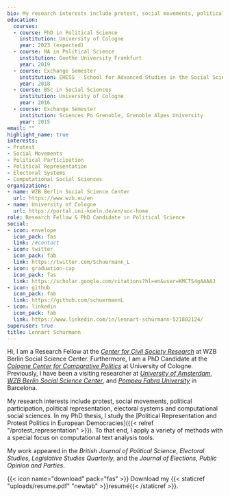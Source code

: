 ```yaml
---
bio: My research interests include protest, social movements, political participation, political representation, electoral systems and computational social sciences.
education:
  courses:
  - course: PhD in Political Science
    institution: University of Cologne
    year: 2023 (expected)
  - course: MA in Political Science
    institution: Goethe University Frankfurt
    year: 2019
  - course: Exchange Semester
    institution: EHESS - School for Advanced Studies in the Social Sciences Paris
    year: 2018
  - course: BSc in Social Sciences
    institution: University of Cologne
    year: 2016
  - course: Exchange Semester
    institution: Sciences Po Grenoble, Grenoble Alpes University
    year: 2015
email: ""
highlight_name: true
interests:
- Protest
- Social Movements
- Political Participation 
- Political Representation
- Electoral Systems
- Computational Social Sciences
organizations:
- name: WZB Berlin Social Science Center
  url: https://www.wzb.eu/en
- name: University of Cologne
  url: https://portal.uni-koeln.de/en/uoc-home
role: Research Fellow & PhD Candidate in Political Science
social:
- icon: envelope
  icon_pack: fas
  link: /#contact
- icon: twitter
  icon_pack: fab
  link: https://twitter.com/Schuermann_L
- icon: graduation-cap
  icon_pack: fas
  link: https://scholar.google.com/citations?hl=en&user=KMCTS4gAAAAJ
- icon: github
  icon_pack: fab
  link: https://github.com/schuermannL
- icon: linkedin
  icon_pack: fab
  link: https://www.linkedin.com/in/lennart-schürmann-521802124/
superuser: true
title: Lennart Schürmann
---
```


Hi, I am a Research Fellow at the [_Center for Civil Society Research_](https://www.wzb.eu/en/research/dynamics-of-political-systems/center-for-civil-society-research) at WZB Berlin Social Science Center. Furthermore, I am a PhD Candidate at the [_Cologne Center for Comparative Politics_](https://cccp.uni-koeln.de/en/) at University of Cologne. Previously, I have been a visiting researcher at [_University of Amsterdam_](https://www.uva.nl/en), [_WZB Berlin Social Science Center_](https://www.wzb.eu/en), and [_Pompeu Fabra University_](https://www.upf.edu) in Barcelona.  

My research interests include protest, social movements, political participation, political representation, electoral systems and computational social sciences. In my PhD thesis, I study the [Political Representation and Protest Politics in European Democracies]({{< relref "/protest_representation" >}}). To that end, I apply a variety of methods with a special focus on computational text analysis tools.

My work appeared in the _British Journal of Political Science_, _Electoral Studies_, _Legislative Studies Quarterly_, and the _Journal of Elections, Public Opinion and Parties_.



{{< icon name="download" pack="fas" >}} Download my {{< staticref "uploads/resume.pdf" "newtab" >}}resumé{{< /staticref >}}.
